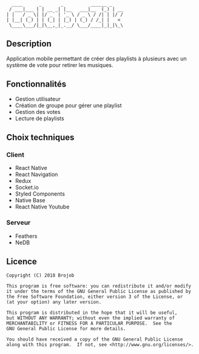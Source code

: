 ```
  ____      _       _          ______ _    
 / ___|___ | | __ _| |__   ___|__  (_) | __
| |   / _ \| |/ _` | '_ \ / _ \ / /| | |/ /
| |__| (_) | | (_| | |_) | (_) / /_| |   < 
 \____\___/|_|\__,_|_.__/ \___/____|_|_|\_\
```

## Description

  Application mobile permettant de créer des playlists à plusieurs avec un système de vote pour retirer les musiques.
  
## Fonctionnalités

  - Gestion utilisateur
  - Création de groupe pour gérer une playlist
  - Gestion des votes
  - Lecture de playlists
  
## Choix techniques

### Client

  - React Native
  - React Navigation
  - Redux
  - Socket.io
  - Styled Components
  - Native Base
  - React Native Youtube
  
### Serveur

  - Feathers
  - NeDB
  
## Licence

```text
Copyright (C) 2018 Brojob

This program is free software: you can redistribute it and/or modify
it under the terms of the GNU General Public License as published by
the Free Software Foundation, either version 3 of the License, or
(at your option) any later version.

This program is distributed in the hope that it will be useful,
but WITHOUT ANY WARRANTY; without even the implied warranty of
MERCHANTABILITY or FITNESS FOR A PARTICULAR PURPOSE.  See the
GNU General Public License for more details.

You should have received a copy of the GNU General Public License
along with this program.  If not, see <http://www.gnu.org/licenses/>.
```
